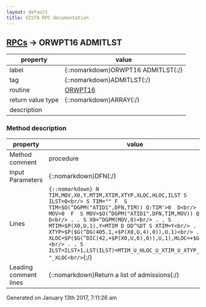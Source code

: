 ```yaml
---
layout: default
title: VISTA RPC documentation
---
```




## [RPCs](TableOfContent.md) &#8594; ORWPT16 ADMITLST 

 property | value 
--- | --- 
 label | {::nomarkdown}ORWPT16 ADMITLST{:/}
 tag | {::nomarkdown}ADMITLST{:/}
 routine | [ORWPT16](http://code.osehra.org/dox/Routine_ORWPT16_source.html)
 return value type | {::nomarkdown}ARRAY{:/}
 description | 


### Method description

 property | value 
 --- | --- 
 Method comment | procedure
 Input Parameters | {::nomarkdown}DFN{:/}
 Lines | ```{::nomarkdown} N TIM,MOV,X0,Y,MTIM,XTIM,XTYP,XLOC,HLOC,ILST S ILST=0<br/> S TIM="" F  S TIM=$O(^DGPM("ATID1",DFN,TIM)) Q:TIM'>0  D<br/> . S MOV=0  F  S MOV=$O(^DGPM("ATID1",DFN,TIM,MOV)) Q:MOV'>0  D<br/> . . S X0=^DGPM(MOV,0)<br/> . . S MTIM=$P(X0,U,1),Y=MTIM D DD^%DT S XTIM=Y<br/> . . S XTYP=$P($G(^DG(405.1,+$P(X0,U,4),0)),U,1)<br/> . . S XLOC=$P($G(^DIC(42,+$P(X0,U,6),0)),U,1),HLOC=+$G(^(44))<br/> . . S ILST=ILST+1,LST(ILST)=MTIM_U_HLOC_U_XTIM_U_XTYP_U_"TO: "_XLOC<br/>```{:/}
 Leading comment lines | {::nomarkdown}Return a list of admissions{:/}




 Generated on January 13th 2017, 7:11:26 am